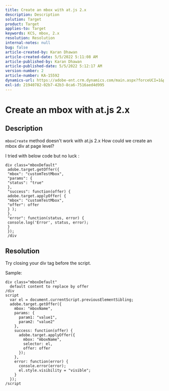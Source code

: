 ```yaml
---
title: Create an mbox with at.js 2.x
description: Description
solution: Target
product: Target
applies-to: Target
keywords: KCS, mbox, 2.x
resolution: Resolution
internal-notes: null
bug: false
article-created-by: Karan Dhawan
article-created-date: 5/5/2022 5:11:08 AM
article-published-by: Karan Dhawan
article-published-date: 5/5/2022 5:12:17 AM
version-number: 2
article-number: KA-15592
dynamics-url: https://adobe-ent.crm.dynamics.com/main.aspx?forceUCI=1&pagetype=entityrecord&etn=knowledgearticle&id=040218c2-31cc-ec11-a7b5-6045bd00db25
exl-id: 21940782-02b7-42b3-8ca6-7516aed4d995
---
```

# Create an mbox with at.js 2.x

## Description


`mboxCreate` method doesn't work with at.js 2.x
 How could we create an mbox div at page level?

I tried with below code but no luck :


```
div class="mboxDefault"
 adobe.target.getOffer({
 "mbox": "customTestMbox",
 "params": {
 "status": "true"
 },
 "success": function(offer) {
 adobe.target.applyOffer( {
 "mbox": "customTestMbox",
 "offer": offer
 } );
 },
 "error": function(status, error) {
 console.log('Error', status, error);
 }
 });
 /div
```

## Resolution


Try closing your div tag before the script.

Sample:


```
div class="mboxDefault" 
  default content to replace by offer 
/div 
script 
  var el = document.currentScript.previousElementSibling;
  adobe.target.getOffer({
    mbox: "mboxName",
    params: {
      param1: "value1",
      param2: "value2"
    },
    success: function(offer) {
      adobe.target.applyOffer({
        mbox: "mboxName",
        selector: el,
        offer: offer
      });
    },
    error: function(error) {
      console.error(error);
      el.style.visibility = "visible";
    }
  });
/script
```
